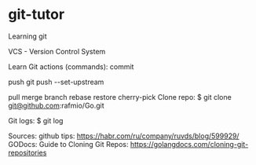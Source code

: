 # git-tutor
Learning git

VCS - Version Control System

Learn Git actions (commands):
commit

push
git push --set-upstream

pull
merge
branch
rebase
restore
cherry-pick
Clone repo:
$ git clone git@github.com:rafmio/Go.git

Git logs:
$ git log

Sources:
github tips: https://habr.com/ru/company/ruvds/blog/599929/
GODocs: Guide to Cloning Git Repos: https://golangdocs.com/cloning-git-repositories
